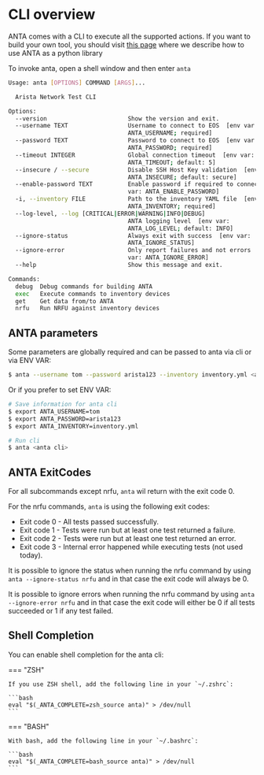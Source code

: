 # CLI overview

ANTA comes with a CLI to execute all the supported actions. If you want to build your own tool, you should visit [this page](../advanced_usages/as-python-lib.md) where we describe how to use ANTA as a python library

To invoke anta, open a shell window and then enter `anta`

```bash
Usage: anta [OPTIONS] COMMAND [ARGS]...

  Arista Network Test CLI

Options:
  --version                       Show the version and exit.
  --username TEXT                 Username to connect to EOS  [env var:
                                  ANTA_USERNAME; required]
  --password TEXT                 Password to connect to EOS  [env var:
                                  ANTA_PASSWORD; required]
  --timeout INTEGER               Global connection timeout  [env var:
                                  ANTA_TIMEOUT; default: 5]
  --insecure / --secure           Disable SSH Host Key validation  [env var:
                                  ANTA_INSECURE; default: secure]
  --enable-password TEXT          Enable password if required to connect  [env
                                  var: ANTA_ENABLE_PASSWORD]
  -i, --inventory FILE            Path to the inventory YAML file  [env var:
                                  ANTA_INVENTORY; required]
  --log-level, --log [CRITICAL|ERROR|WARNING|INFO|DEBUG]
                                  ANTA logging level  [env var:
                                  ANTA_LOG_LEVEL; default: INFO]
  --ignore-status                 Always exit with success  [env var:
                                  ANTA_IGNORE_STATUS]
  --ignore-error                  Only report failures and not errors  [env
                                  var: ANTA_IGNORE_ERROR]
  --help                          Show this message and exit.

Commands:
  debug  Debug commands for building ANTA
  exec   Execute commands to inventory devices
  get    Get data from/to ANTA
  nrfu   Run NRFU against inventory devices
```

## ANTA parameters

Some parameters are globally required and can be passed to anta via cli or via ENV VAR:

```bash
$ anta --username tom --password arista123 --inventory inventory.yml <anta cli>
```

Or if you prefer to set ENV VAR:

```bash
# Save information for anta cli
$ export ANTA_USERNAME=tom
$ export ANTA_PASSWORD=arista123
$ export ANTA_INVENTORY=inventory.yml

# Run cli
$ anta <anta cli>
```

## ANTA ExitCodes

For all subcommands except nrfu, `anta` wil return with the exit code 0.

For the nrfu commands, `anta` is using the following exit codes:

* Exit code 0 - All tests passed successfully.
* Exit code 1 - Tests were run but at least one test returned a failure.
* Exit code 2 - Tests were run but at least one test returned an error.
* Exit code 3 - Internal error happened while executing tests (not used today).

It is possible to ignore the status when running the nrfu command by using `anta --ignore-status nrfu` and in that case the exit code will always be 0.

It is possible to ignore errors when running the nrfu command by using `anta --ignore-error nrfu` and in that case the exit code will either be 0 if all tests succeeded or 1 if any test failed.

## Shell Completion

You can enable shell completion for the anta cli:

=== "ZSH"

    If you use ZSH shell, add the following line in your `~/.zshrc`:

    ```bash
    eval "$(_ANTA_COMPLETE=zsh_source anta)" > /dev/null
    ```

=== "BASH"

    With bash, add the following line in your `~/.bashrc`:

    ```bash
    eval "$(_ANTA_COMPLETE=bash_source anta)" > /dev/null
    ```
